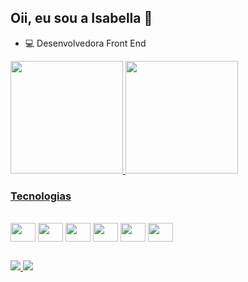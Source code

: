 ## Oii, eu sou a Isabella 👋

- 💻 Desenvolvedora Front End

<div style="display: inline-flex">
  <a href="https://github.com/isabellaCE">
  <img height="180em" src="https://github-readme-stats.vercel.app/api?username=isabellaCE&count_private=true&show_icons=true&theme=radical"/>
  <img height="180em" src="https://github-readme-stats.vercel.app/api/top-langs/?username=isabellaCE&hide=C&langs_count=10&layout=compact&theme=radical"/>
</div>


### Tecnologias 
<div style="display: inline-block"><br>
  <img align="center" height="30" width="40" src="https://cdn.jsdelivr.net/gh/devicons/devicon/icons/html5/html5-original.svg" />
  <img align="center" height="30" width="40" src="https://cdn.jsdelivr.net/gh/devicons/devicon/icons/css3/css3-original.svg" />
  <img align="center" height="30" width="40" src="https://cdn.jsdelivr.net/gh/devicons/devicon/icons/javascript/javascript-original.svg" />
  <img align="center" height="30" width="40" src="https://cdn.jsdelivr.net/gh/devicons/devicon/icons/typescript/typescript-original.svg" />
  <img align="center" height="30" width="40" src="https://cdn.jsdelivr.net/gh/devicons/devicon/icons/vuejs/vuejs-original.svg" />
  <img align="center" height="30" width="40" src="https://cdn.jsdelivr.net/gh/devicons/devicon/icons/git/git-original.svg" />
</div>
  
##
<div>
  <a href="https://www.linkedin.com/in/isabellaemiliano/" target="_blank">
    <img src="https://img.shields.io/badge/LinkedIn-0077B5?style=for-the-badge&logo=linkedin&logoColor=white"/>
  </a>
  <a href="mailto:isabellaemiliano14@gmail.com" target="_blank">
    <img src="https://img.shields.io/badge/Gmail-D14836?style=for-the-badge&logo=gmail&logoColor=white"/>
  </a>
</div>
  
